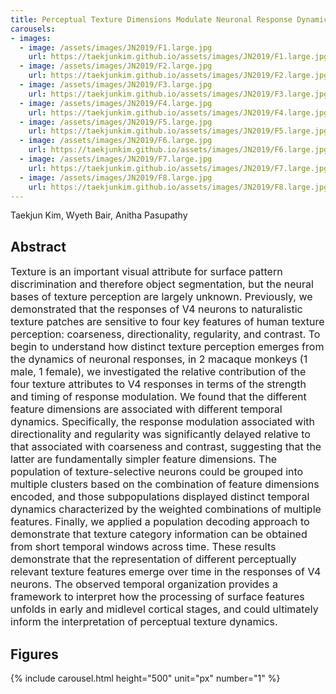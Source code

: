 ```yaml
---
title: Perceptual Texture Dimensions Modulate Neuronal Response Dynamics in Visual Cortical Area V4
carousels:
- images: 
  - image: /assets/images/JN2019/F1.large.jpg
    url: https://taekjunkim.github.io/assets/images/JN2019/F1.large.jpg
  - image: /assets/images/JN2019/F2.large.jpg
    url: https://taekjunkim.github.io/assets/images/JN2019/F2.large.jpg
  - image: /assets/images/JN2019/F3.large.jpg
    url: https://taekjunkim.github.io/assets/images/JN2019/F3.large.jpg
  - image: /assets/images/JN2019/F4.large.jpg
    url: https://taekjunkim.github.io/assets/images/JN2019/F4.large.jpg
  - image: /assets/images/JN2019/F5.large.jpg
    url: https://taekjunkim.github.io/assets/images/JN2019/F5.large.jpg
  - image: /assets/images/JN2019/F6.large.jpg
    url: https://taekjunkim.github.io/assets/images/JN2019/F6.large.jpg
  - image: /assets/images/JN2019/F7.large.jpg
    url: https://taekjunkim.github.io/assets/images/JN2019/F7.large.jpg
  - image: /assets/images/JN2019/F8.large.jpg
    url: https://taekjunkim.github.io/assets/images/JN2019/F8.large.jpg
---
```


Taekjun Kim, Wyeth Bair, Anitha Pasupathy

## Abstract
<Font size = "3"> Texture is an important visual attribute for surface pattern discrimination and therefore object segmentation, but the neural bases of texture perception are largely unknown. Previously, we demonstrated that the responses of V4 neurons to naturalistic texture patches are sensitive to four key features of human texture perception: coarseness, directionality, regularity, and contrast. To begin to understand how distinct texture perception emerges from the dynamics of neuronal responses, in 2 macaque monkeys (1 male, 1 female), we investigated the relative contribution of the four texture attributes to V4 responses in terms of the strength and timing of response modulation. We found that the different feature dimensions are associated with different temporal dynamics. Specifically, the response modulation associated with directionality and regularity was significantly delayed relative to that associated with coarseness and contrast, suggesting that the latter are fundamentally simpler feature dimensions. The population of texture-selective neurons could be grouped into multiple clusters based on the combination of feature dimensions encoded, and those subpopulations displayed distinct temporal dynamics characterized by the weighted combinations of multiple features. Finally, we applied a population decoding approach to demonstrate that texture category information can be obtained from short temporal windows across time. These results demonstrate that the representation of different perceptually relevant texture features emerge over time in the responses of V4 neurons. The observed temporal organization provides a framework to interpret how the processing of surface features unfolds in early and midlevel cortical stages, and could ultimately inform the interpretation of perceptual texture dynamics. </Font>

## Figures
{% include carousel.html height="500" unit="px" number="1" %}
<!--- {% include carousel.html height="500" unit="px" duration="10" number="1" %} --->

